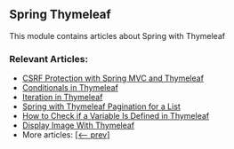 ## Spring Thymeleaf 

This module contains articles about Spring with Thymeleaf

### Relevant Articles: 
- [CSRF Protection with Spring MVC and Thymeleaf](https://www.baeldung.com/csrf-thymeleaf-with-spring-security)
- [Conditionals in Thymeleaf](https://www.baeldung.com/spring-thymeleaf-conditionals)
- [Iteration in Thymeleaf](https://www.baeldung.com/thymeleaf-iteration)
- [Spring with Thymeleaf Pagination for a List](https://www.baeldung.com/spring-thymeleaf-pagination)
- [How to Check if a Variable Is Defined in Thymeleaf](https://www.baeldung.com/spring-thymeleaf-variable-defined)
- [Display Image With Thymeleaf](https://www.baeldung.com/java-thymeleaf-image)
- More articles: [[<-- prev]](../spring-thymeleaf-4)
